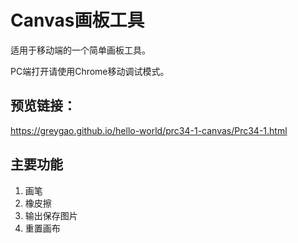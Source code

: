 # Canvas画板工具
适用于移动端的一个简单画板工具。  

PC端打开请使用Chrome移动调试模式。

## 预览链接：
https://greygao.github.io/hello-world/prc34-1-canvas/Prc34-1.html

## 主要功能
1. 画笔
2. 橡皮擦
3. 输出保存图片
4. 重置画布

